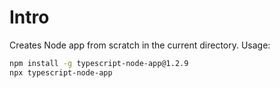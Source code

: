 # Intro

Creates Node app from scratch in the current directory. Usage:

```sh
npm install -g typescript-node-app@1.2.9
npx typescript-node-app
```
